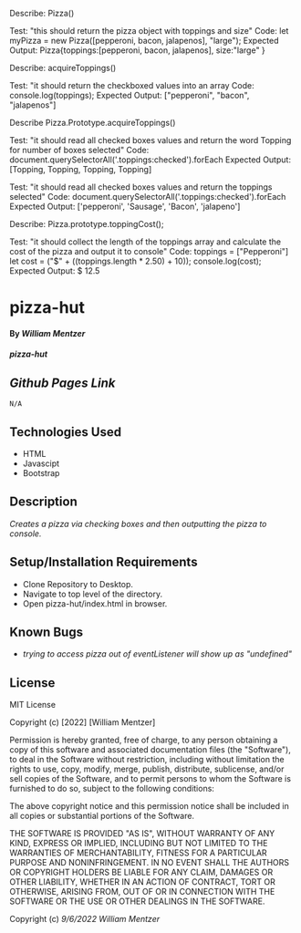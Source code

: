 Describe: Pizza()

Test: "this should return the pizza object with toppings and size"
Code: let myPizza = new Pizza([pepperoni, bacon, jalapenos], "large");
Expected Output: Pizza{toppings:[pepperoni, bacon, jalapenos], size:"large" }

Describe: acquireToppings()

Test: "it should return the checkboxed values into an array 
Code: console.log(toppings);
Expected Output: ["pepperoni", "bacon", "jalapenos"]

Describe Pizza.Prototype.acquireToppings()

Test: "it should read all checked boxes values and return the word Topping for number of boxes selected"
Code: document.querySelectorAll('.toppings:checked').forEach
Expected Output: [Topping, Topping, Topping, Topping]

Test: "it should read all checked boxes values and return the toppings selected"
Code: document.querySelectorAll('.toppings:checked').forEach
Expected Output: ['pepperoni', 'Sausage', 'Bacon', 'jalapeno']

Describe: Pizza.prototype.toppingCost();

Test: "it should collect the length of the toppings array and calculate the cost of the pizza and output it to console"
Code: toppings = ["Pepperoni"]
let cost = ("$" + ((toppings.length * 2.50) + 10));
console.log(cost);
Expected Output: $ 12.5

# pizza-hut

#### By _William Mentzer_

#### _pizza-hut_

## _Github Pages Link_

	N/A

## Technologies Used

* HTML
* Javascipt
* Bootstrap

## Description

_Creates a pizza via checking boxes and then outputting the pizza to console._

## Setup/Installation Requirements

* Clone Repository to Desktop.
* Navigate to top level of the directory.
* Open pizza-hut/index.html in browser.

## Known Bugs

* _trying to access pizza out of eventListener will show up as "undefined"_

## License

MIT License

Copyright (c) [2022] [William Mentzer]

Permission is hereby granted, free of charge, to any person obtaining a copy
of this software and associated documentation files (the "Software"), to deal
in the Software without restriction, including without limitation the rights
to use, copy, modify, merge, publish, distribute, sublicense, and/or sell
copies of the Software, and to permit persons to whom the Software is
furnished to do so, subject to the following conditions:

The above copyright notice and this permission notice shall be included in all
copies or substantial portions of the Software.

THE SOFTWARE IS PROVIDED "AS IS", WITHOUT WARRANTY OF ANY KIND, EXPRESS OR
IMPLIED, INCLUDING BUT NOT LIMITED TO THE WARRANTIES OF MERCHANTABILITY,
FITNESS FOR A PARTICULAR PURPOSE AND NONINFRINGEMENT. IN NO EVENT SHALL THE
AUTHORS OR COPYRIGHT HOLDERS BE LIABLE FOR ANY CLAIM, DAMAGES OR OTHER
LIABILITY, WHETHER IN AN ACTION OF CONTRACT, TORT OR OTHERWISE, ARISING FROM,
OUT OF OR IN CONNECTION WITH THE SOFTWARE OR THE USE OR OTHER DEALINGS IN THE
SOFTWARE.

Copyright (c) _9/6/2022_ _William Mentzer_